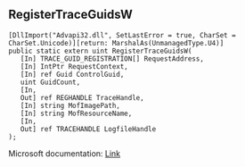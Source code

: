 ## RegisterTraceGuidsW

```
[DllImport("Advapi32.dll", SetLastError = true, CharSet = CharSet.Unicode)][return: MarshalAs(UnmanagedType.U4)]
public static extern uint RegisterTraceGuidsW(
   [In] TRACE_GUID_REGISTRATION[] RequestAddress,
   [In] IntPtr RequestContext,
   [In] ref Guid ControlGuid,
   uint GuidCount,
   [In,
   Out] ref REGHANDLE TraceHandle,
   [In] string MofImagePath,
   [In] string MofResourceName,
   [In,
   Out] ref TRACEHANDLE LogfileHandle
);
```

Microsoft documentation: [Link](https://docs.microsoft.com/en-us/windows/win32/api/evntrace/nf-evntrace-registertraceguidsw)
